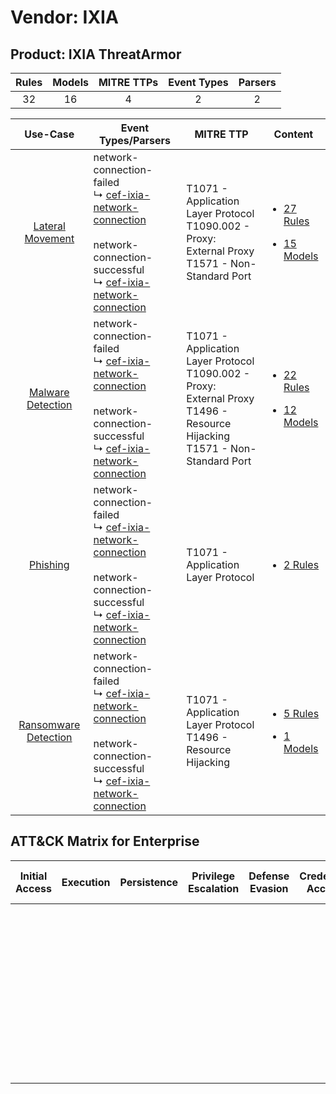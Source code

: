 Vendor: IXIA
============
Product: IXIA ThreatArmor
-------------------------
| Rules | Models | MITRE TTPs | Event Types | Parsers |
|:-----:|:------:|:----------:|:-----------:|:-------:|
|  32   |   16   |     4      |      2      |    2    |

|                               Use-Case                               | Event Types/Parsers                                                                                                                                                                                                                                      | MITRE TTP                                                                                                                              | Content                                                                                                               |
|:--------------------------------------------------------------------:| -------------------------------------------------------------------------------------------------------------------------------------------------------------------------------------------------------------------------------------------------------- | -------------------------------------------------------------------------------------------------------------------------------------- | --------------------------------------------------------------------------------------------------------------------- |
|     [Lateral Movement](../../../UseCases/uc_lateral_movement.md)     |  network-connection-failed<br> ↳ [cef-ixia-network-connection](Parsers/parserContent_cef-ixia-network-connection.md)<br><br> network-connection-successful<br> ↳ [cef-ixia-network-connection](Parsers/parserContent_cef-ixia-network-connection.md)<br> | T1071 - Application Layer Protocol<br>T1090.002 - Proxy: External Proxy<br>T1571 - Non-Standard Port<br>                               | [<ul><li>27 Rules</li></ul><ul><li>15 Models</li></ul>](Rules_Models/r_m_ixia_ixia_threatarmor_Lateral_Movement.md)   |
|    [Malware Detection](../../../UseCases/uc_malware_detection.md)    |  network-connection-failed<br> ↳ [cef-ixia-network-connection](Parsers/parserContent_cef-ixia-network-connection.md)<br><br> network-connection-successful<br> ↳ [cef-ixia-network-connection](Parsers/parserContent_cef-ixia-network-connection.md)<br> | T1071 - Application Layer Protocol<br>T1090.002 - Proxy: External Proxy<br>T1496 - Resource Hijacking<br>T1571 - Non-Standard Port<br> | [<ul><li>22 Rules</li></ul><ul><li>12 Models</li></ul>](Rules_Models/r_m_ixia_ixia_threatarmor_Malware_Detection.md)  |
|             [Phishing](../../../UseCases/uc_phishing.md)             |  network-connection-failed<br> ↳ [cef-ixia-network-connection](Parsers/parserContent_cef-ixia-network-connection.md)<br><br> network-connection-successful<br> ↳ [cef-ixia-network-connection](Parsers/parserContent_cef-ixia-network-connection.md)<br> | T1071 - Application Layer Protocol<br>                                                                                                 | [<ul><li>2 Rules</li></ul>](Rules_Models/r_m_ixia_ixia_threatarmor_Phishing.md)                                       |
| [Ransomware Detection](../../../UseCases/uc_ransomware_detection.md) |  network-connection-failed<br> ↳ [cef-ixia-network-connection](Parsers/parserContent_cef-ixia-network-connection.md)<br><br> network-connection-successful<br> ↳ [cef-ixia-network-connection](Parsers/parserContent_cef-ixia-network-connection.md)<br> | T1071 - Application Layer Protocol<br>T1496 - Resource Hijacking<br>                                                                   | [<ul><li>5 Rules</li></ul><ul><li>1 Models</li></ul>](Rules_Models/r_m_ixia_ixia_threatarmor_Ransomware_Detection.md) |

ATT&CK Matrix for Enterprise
----------------------------
| Initial Access | Execution | Persistence | Privilege Escalation | Defense Evasion | Credential Access | Discovery | Lateral Movement | Collection | Command and Control                                                                                                                                                                                                                                                                           | Exfiltration | Impact                                                                  |
| -------------- | --------- | ----------- | -------------------- | --------------- | ----------------- | --------- | ---------------- | ---------- | --------------------------------------------------------------------------------------------------------------------------------------------------------------------------------------------------------------------------------------------------------------------------------------------- | ------------ | ----------------------------------------------------------------------- |
|                |           |             |                      |                 |                   |           |                  |            | [Non-Standard Port](https://attack.mitre.org/techniques/T1571)<br><br>[Proxy: External Proxy](https://attack.mitre.org/techniques/T1090/002)<br><br>[Application Layer Protocol](https://attack.mitre.org/techniques/T1071)<br><br>[Proxy](https://attack.mitre.org/techniques/T1090)<br><br> |              | [Resource Hijacking](https://attack.mitre.org/techniques/T1496)<br><br> |